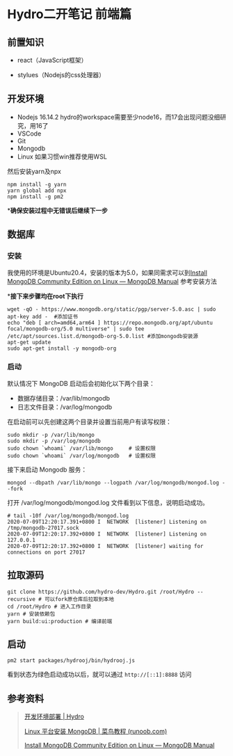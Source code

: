 # Hydro二开笔记 前端篇

## 前置知识

* react（JavaScript框架）

* stylues（Nodejs的css处理器）

## 开发环境

* Nodejs 16.14.2 hydro的workspace需要至少node16，而17会出现问题没细研究，用16了
* VSCode
* Git
* Mongodb
* Linux 如果习惯win推荐使用WSL

然后安装yarn及npx
```shell
npm install -g yarn
yarn global add npx
npm install -g pm2
```
***确保安装过程中无错误后继续下一步**

## 数据库

### 安装

我使用的环境是Ubuntu20.4，安装的版本为5.0，如果同需求可以到[Install MongoDB Community Edition on Linux — MongoDB Manual](https://www.mongodb.com/docs/manual/administration/install-on-linux/) 参考安装方法

***接下来步骤均在root下执行**

```shell
wget -qO - https://www.mongodb.org/static/pgp/server-5.0.asc | sudo apt-key add -  #添加证书
echo "deb [ arch=amd64,arm64 ] https://repo.mongodb.org/apt/ubuntu focal/mongodb-org/5.0 multiverse" | sudo tee /etc/apt/sources.list.d/mongodb-org-5.0.list #添加mongodb安装源
apt-get update
sudo apt-get install -y mongodb-org
```

### 启动

默认情况下 MongoDB 启动后会初始化以下两个目录：

- 数据存储目录：/var/lib/mongodb
- 日志文件目录：/var/log/mongodb

在启动前可以先创建这两个目录并设置当前用户有读写权限：

```shell
sudo mkdir -p /var/lib/mongo
sudo mkdir -p /var/log/mongodb
sudo chown `whoami` /var/lib/mongo     # 设置权限
sudo chown `whoami` /var/log/mongodb   # 设置权限
```

接下来启动 Mongodb 服务：

```shell
mongod --dbpath /var/lib/mongo --logpath /var/log/mongodb/mongod.log --fork
```

打开 /var/log/mongodb/mongod.log 文件看到以下信息，说明启动成功。

```shell
# tail -10f /var/log/mongodb/mongod.log
2020-07-09T12:20:17.391+0800 I  NETWORK  [listener] Listening on /tmp/mongodb-27017.sock
2020-07-09T12:20:17.392+0800 I  NETWORK  [listener] Listening on 127.0.0.1
2020-07-09T12:20:17.392+0800 I  NETWORK  [listener] waiting for connections on port 27017
```

## 拉取源码

```shell
git clone https://github.com/hydro-dev/Hydro.git /root/Hydro --recursive # 可以fork原仓库后拉取到本地
cd /root/Hydro # 进入工作目录
yarn # 安装依赖包
yarn build:ui:production # 编译前端
```

## 启动

```shell
pm2 start packages/hydrooj/bin/hydrooj.js
```

看到状态为绿色启动成功以后，就可以通过 `http://[::1]:8888` 访问

## 参考资料

> [开发环境部署 | Hydro](https://hydro.js.org/dev/)
>
> [Linux 平台安装 MongoDB | 菜鸟教程 (runoob.com)](https://www.runoob.com/mongodb/mongodb-linux-install.html)
>
> [Install MongoDB Community Edition on Linux — MongoDB Manual](https://www.mongodb.com/docs/manual/administration/install-on-linux/)
